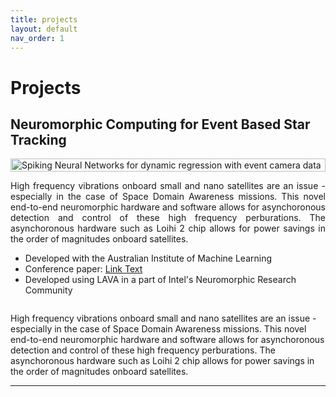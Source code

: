 ```yaml
---
title: projects
layout: default
nav_order: 1
---
```


# Projects

## Neuromorphic Computing for Event Based Star Tracking

<div style="display: flex; align-items: center;">
  <div style="flex: 1;">
    <img src="screenshot.png" alt="Spiking Neural Networks for dynamic regression with event camera data" style="width: 100%; height: auto;">
    <p style="text-align: justify;">High frequency vibrations onboard small and nano satellites are an issue - especially in the case of Space Domain Awareness missions. This novel end-to-end neuromorphic hardware and software allows for asynchoronous detection and control of these high frequency perburations. The asynchoronous hardware such as Loihi 2 chip allows for power savings in the order of magnitudes onboard satellites.</p>
    <ul>
      <li>Developed with the Australian Institute of Machine Learning</li>
      <li>Conference paper: <a href="http://example.com">Link Text</a></li>
      <li>Developed using LAVA in a part of Intel's Neuromorphic Research Community</li>
    </ul>
  </div>
</div>

High frequency vibrations onboard small and nano satellites are an issue - especially in the case of Space Domain Awareness missions. This novel end-to-end neuromorphic hardware and software allows for asynchoronous detection and control of these high frequency perburations. The asynchoronous hardware such as Loihi 2 chip allows for power savings in the order of magnitudes onboard satellites.

---
